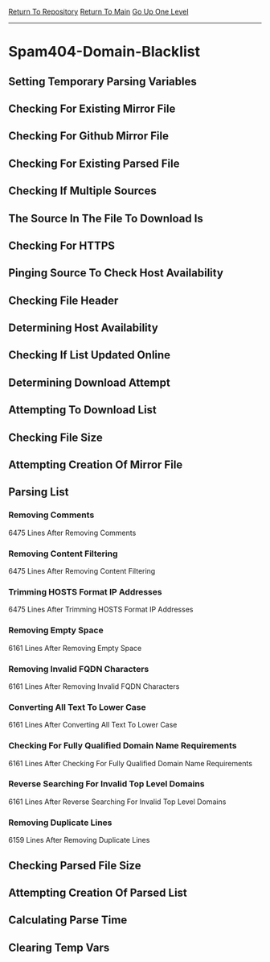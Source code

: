 [Return To Repository](https://github.com/deathbybandaid/piholeparser/)
[Return To Main](https://github.com/deathbybandaid/piholeparser/blob/master/RecentRunLogs/Mainlog.md)
[Go Up One Level](https://github.com/deathbybandaid/piholeparser/blob/master/RecentRunLogs/TopLevelScripts/30-Processing-Blacklists.md)
____________________________________
# Spam404-Domain-Blacklist
## Setting Temporary Parsing Variables
## Checking For Existing Mirror File
## Checking For Github Mirror File
## Checking For Existing Parsed File
## Checking If Multiple Sources
## The Source In The File To Download Is
## Checking For HTTPS
## Pinging Source To Check Host Availability
## Checking File Header
## Determining Host Availability
## Checking If List Updated Online
## Determining Download Attempt
## Attempting To Download List
## Checking File Size
## Attempting Creation Of Mirror File
## Parsing List
### Removing Comments
6475 Lines After Removing Comments
### Removing Content Filtering
6475 Lines After Removing Content Filtering
### Trimming HOSTS Format IP Addresses
6475 Lines After Trimming HOSTS Format IP Addresses
### Removing Empty Space
6161 Lines After Removing Empty Space
### Removing Invalid FQDN Characters
6161 Lines After Removing Invalid FQDN Characters
### Converting All Text To Lower Case
6161 Lines After Converting All Text To Lower Case
### Checking For Fully Qualified Domain Name Requirements
6161 Lines After Checking For Fully Qualified Domain Name Requirements
### Reverse Searching For Invalid Top Level Domains
6161 Lines After Reverse Searching For Invalid Top Level Domains
### Removing Duplicate Lines
6159 Lines After Removing Duplicate Lines
## Checking Parsed File Size
## Attempting Creation Of Parsed List
## Calculating Parse Time
## Clearing Temp Vars
